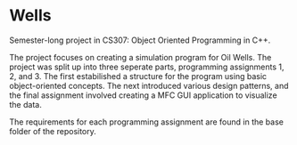 # Wells

Semester-long project in CS307: Object Oriented Programming in C++.

The project focuses on creating a simulation program for Oil Wells. The project was split up into three seperate parts, programming assignments 1, 2, and 3. The first estabilished a structure for the program using basic object-oriented concepts. The next introduced various design patterns, and the final assignment involved creating a MFC GUI application to visualize the data.

The requirements for each programming assignment are found in the base folder of the repository.
